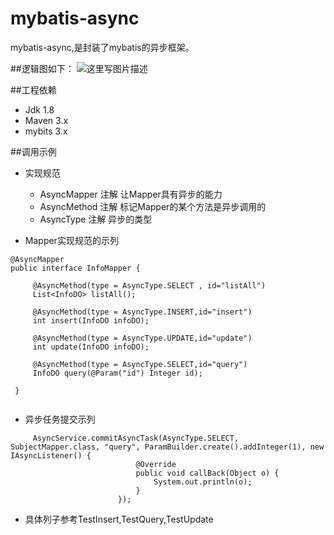 # mybatis-async
mybatis-async,是封装了mybatis的异步框架。

##逻辑图如下：
![这里写图片描述](https://github.com/LeiXuan6/mybatis-async/tree/master/src/test/java/com/gameart/async/img/mybatis-async.jpg)

##工程依赖
+ Jdk 1.8
+ Maven 3.x
+ mybits 3.x

##调用示例
+ 实现规范

   + AsyncMapper 注解 让Mapper具有异步的能力
   + AsyncMethod 注解 标记Mapper的某个方法是异步调用的
   + AsyncType   注解 异步的类型

+ Mapper实现规范的示列

```
@AsyncMapper
public interface InfoMapper {
 
     @AsyncMethod(type = AsyncType.SELECT , id="listAll")
     List<InfoDO> listAll();
 
     @AsyncMethod(type = AsyncType.INSERT,id="insert")
     int insert(InfoDO infoDO);
 
     @AsyncMethod(type = AsyncType.UPDATE,id="update")
     int update(InfoDO infoDO);
 
     @AsyncMethod(type = AsyncType.SELECT,id="query")
     InfoDO query(@Param("id") Integer id);
 
 }


``` 

+ 异步任务提交示列
```
     AsyncService.commitAsyncTask(AsyncType.SELECT, SubjectMapper.class, "query", ParamBuilder.create().addInteger(1), new IAsyncListener() {
                            @Override
                            public void callBack(Object o) {
                                System.out.println(o);
                            }
                        });
```
 + 具体列子参考TestInsert,TestQuery,TestUpdate